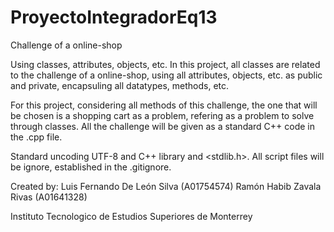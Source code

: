 # ProyectoIntegradorEq13

Challenge of a online-shop

Using classes, attributes, objects, etc. In this project, all classes are related to the 
challenge of a online-shop, using all attributes, objects, etc. as public and private, encapsuling all datatypes, 
methods, etc. 

For this project, considering all methods of this challenge, the one that will be chosen is a shopping cart as a problem, 
refering as a problem to solve through classes. All the challenge will be given as a standard C++ code in the .cpp file.

Standard uncoding UTF-8 and C++ library <iostream> and <stdlib.h>. All script files will be ignore, established in the .gitignore. 
  
Created by:
  Luis Fernando De León Silva (A01754574)
  Ramón Habib Zavala Rivas (A01641328)

Instituto Tecnologico de Estudios Superiores de Monterrey 
  

  
  
  

